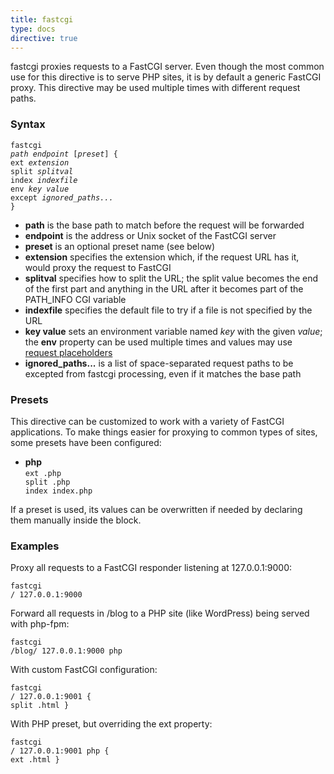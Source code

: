 ```yaml
---
title: fastcgi
type: docs
directive: true
---
```


fastcgi proxies requests to a FastCGI server. Even though the most common use for this directive is to serve PHP sites, it is by default a generic FastCGI proxy. This directive may be used multiple times with different request paths.

### Syntax

<code class="block"><span class="hl-directive">fastcgi</span> <span class="hl-arg"><i>path endpoint</i> [<i>preset</i>]</span> {
    <span class="hl-subdirective">ext</span>    <i>extension</i>
    <span class="hl-subdirective">split</span>  <i>splitval</i>
    <span class="hl-subdirective">index</span>  <i>indexfile</i>
    <span class="hl-subdirective">env</span>    <i>key value</i>
    <span class="hl-subdirective">except</span> <i>ignored_paths...</i>
}</code>

*   **path** is the base path to match before the request will be forwarded
*   **endpoint** is the address or Unix socket of the FastCGI server
*   **preset** is an optional preset name (see below)
*   **extension** specifies the extension which, if the request URL has it, would proxy the request to FastCGI
*   **splitval** specifies how to split the URL; the split value becomes the end of the first part and anything in the URL after it becomes part of the PATH_INFO CGI variable
*   **indexfile** specifies the default file to try if a file is not specified by the URL
*   **key value** sets an environment variable named _key_ with the given _value_; the **env** property can be used multiple times and values may use [request placeholders](/docs/placeholders)
*   **ignored_paths...** is a list of space-separated request paths to be excepted from fastcgi processing, even if it matches the base path

### Presets

This directive can be customized to work with a variety of FastCGI applications. To make things easier for proxying to common types of sites, some presets have been configured:

*   **php**  
    <code class="block"><span class="hl-subdirective">ext</span> .php
<span class="hl-subdirective">split</span> .php
<span class="hl-subdirective">index</span> index.php</code>

If a preset is used, its values can be overwritten if needed by declaring them manually inside the block.

### Examples

Proxy all requests to a FastCGI responder listening at 127.0.0.1:9000:

<code class="block"><span class="hl-directive">fastcgi</span> <span class="hl-arg">/ 127.0.0.1:9000</span></code>

Forward all requests in /blog to a PHP site (like WordPress) being served with php-fpm:

<code class="block"><span class="hl-directive">fastcgi</span> <span class="hl-arg">/blog/ 127.0.0.1:9000 php</span></code>

With custom FastCGI configuration:

<code class="block"><span class="hl-directive">fastcgi</span> <span class="hl-arg">/ 127.0.0.1:9001</span> {
	<span class="hl-subdirective">split</span> .html
}</code>

With PHP preset, but overriding the ext property:

<code class="block"><span class="hl-directive">fastcgi</span> <span class="hl-arg">/ 127.0.0.1:9001 php</span> {
	<span class="hl-subdirective">ext</span> .html
}</code>
